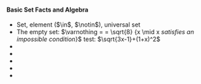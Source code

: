 ---
---
<h4>Basic Set Facts and Algebra</h4>
<ul>
    <li>Set, element ($\in$, $\notin$), universal set</li>
    <li>The empty set: $\varnothing = = \sqrt{8} {x \mid x <i>satisfies an impossible condition</i>}$ test:  $\sqrt{3x-1}+(1+x)^2$ </li>
    <li></li>
    <li></li>
    <li></li>
    <li></li>
    <li></li>
</ul>
